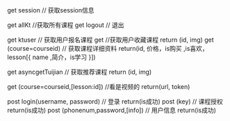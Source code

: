 get session  // 获取session信息

get allKt //获取所有课程
get logout // 退出

get ktuser // 获取用户报名课程
get     //获取用户收藏课程 return (id, img)
get  (course=courseid) // 获取课程详细资料 return(id, 价格，is购买 ,is喜欢，lesson[{
    name ,简介，is学习
}])

get asyncgetTuijian  // 获取推荐课程 return (id, img)

get (course=courseid,[lesson:id]) //看是视频的 return(url, token)

post login(username, password) // 登录 return(is成功) 
post (key)  // 课程授权 return(is成功)
post (phonenum,password,[info]) // 用户信息 return(is成功)

